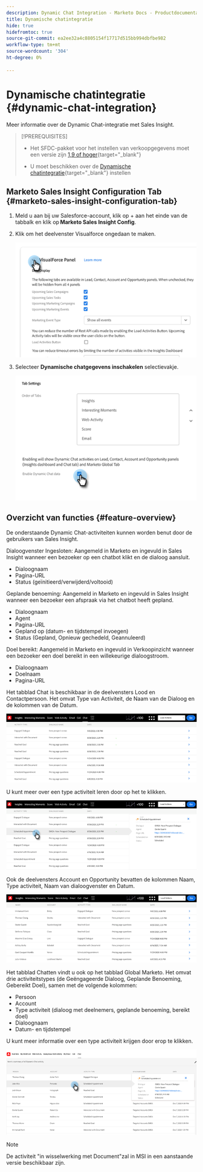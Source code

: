 ```yaml
---
description: Dynamic Chat Integration - Marketo Docs - Productdocumentatie
title: Dynamische chatintegratie
hide: true
hidefromtoc: true
source-git-commit: ea2ee32a4c8805154f17717d515bb994dbfbe982
workflow-type: tm+mt
source-wordcount: '304'
ht-degree: 0%

---
```


# Dynamische chatintegratie {#dynamic-chat-integration}

Meer informatie over de Dynamic Chat-integratie met Sales Insight.

>[!PREREQUISITES]
>
>* Het SFDC-pakket voor het instellen van verkoopgegevens moet een versie zijn [1,9 of hoger](/help/marketo/product-docs/marketo-sales-insight/msi-for-salesforce/upgrading/upgrading-your-msi-package.md){target=&quot;_blank&quot;}
>
>* U moet beschikken over de [Dynamische chatintegratie](/help/marketo/product-docs/demand-generation/dynamic-chat/dynamic-chat-overview.md){target=&quot;_blank&quot;} instellen


## Marketo Sales Insight Configuration Tab {#marketo-sales-insight-configuration-tab}

1. Meld u aan bij uw Salesforce-account, klik op + aan het einde van de tabbalk en klik op **Marketo Sales Insight Config**.

1. Klik om het deelvenster Visualforce ongedaan te maken.

   ![](assets/dynamic-chat-integration-1.png)

1. Selecteer **Dynamische chatgegevens inschakelen** selectievakje.

   ![](assets/dynamic-chat-integration-2.png)

## Overzicht van functies {#feature-overview}

De onderstaande Dynamic Chat-activiteiten kunnen worden benut door de gebruikers van Sales Insight.

Dialoogvenster Ingesloten: Aangemeld in Marketo en ingevuld in Sales Insight wanneer een bezoeker op een chatbot klikt en de dialoog aansluit.

* Dialoognaam
* Pagina-URL
* Status (geïnitieerd/verwijderd/voltooid)

Geplande benoeming: Aangemeld in Marketo en ingevuld in Sales Insight wanneer een bezoeker een afspraak via het chatbot heeft gepland.

* Dialoognaam
* Agent
* Pagina-URL
* Gepland op (datum- en tijdstempel invoegen)
* Status (Gepland, Opnieuw gechedeld, Geannuleerd)

Doel bereikt: Aangemeld in Marketo en ingevuld in Verkoopinzicht wanneer een bezoeker een doel bereikt in een willekeurige dialoogstroom.

* Dialoognaam
* Doelnaam
* Pagina-URL

Het tabblad Chat is beschikbaar in de deelvensters Lood en Contactpersoon. Het omvat Type van Activiteit, de Naam van de Dialoog en de kolommen van de Datum.

![](assets/dynamic-chat-integration-3.png)

U kunt meer over een type activiteit leren door op het te klikken.

![](assets/dynamic-chat-integration-4.png)

Ook de deelvensters Account en Opportunity bevatten de kolommen Naam, Type activiteit, Naam van dialoogvenster en Datum.

![](assets/dynamic-chat-integration-5.png)

Het tabblad Chatten vindt u ook op het tabblad Global Marketo. Het omvat drie activiteitstypes (de Geëngageerde Dialoog, Geplande Benoeming, Gebereikt Doel), samen met de volgende kolommen:

* Persoon
* Account
* Type activiteit (dialoog met deelnemers, geplande benoeming, bereikt doel)
* Dialoognaam
* Datum- en tijdstempel

U kunt meer informatie over een type activiteit krijgen door erop te klikken.

![](assets/dynamic-chat-integration-6.png)

>[!NOTE]
>
>De activiteit &quot;in wisselwerking met Document&quot;zal in MSI in een aanstaande versie beschikbaar zijn.
